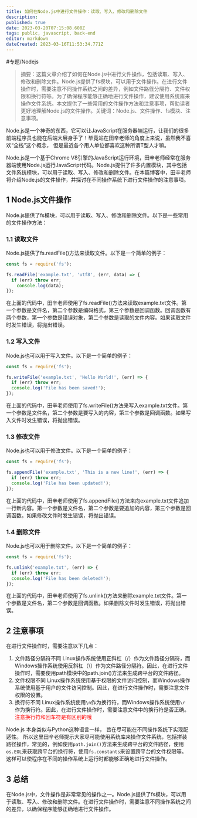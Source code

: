 ```yaml
---
title: 如何在Node.js中进行文件操作：读取、写入、修改和删除文件
description: 
published: true
date: 2023-03-20T07:15:08.608Z
tags: public, javascript, back-end
editor: markdown
dateCreated: 2023-03-16T11:53:34.771Z
---
```



#专题/Nodejs

> 摘要：这篇文章介绍了如何在Node.js中进行文件操作，包括读取、写入、修改和删除文件。Node.js提供了fs模块，可以用于文件操作。在进行文件操作时，需要注意不同操作系统之间的差异，例如文件路径分隔符、文件权限和换行符等。为了确保程序能够正确地进行文件操作，建议使用系统库来操作文件系统。本文提供了一些常用的文件操作方法和注意事项，帮助读者更好地理解Node.js的文件操作。关键词：Node.js、文件操作、fs模块、注意事项。


Node.js是一个神奇的东西，它可以让JavaScript在服务器端运行，让我们的很多前端程序员也能在后端大展身手了！毕竟站在田辛老师的角度上来说，虽然我不喜欢“全栈”这个概念， 但是最近各个用人单位都喜欢这种所谓T型人才嘛。 

Node.js是一个基于Chrome V8引擎的JavaScript运行环境，田辛老师经常在服务器端使用Node.js运行JavaScript代码。Node.js提供了许多内置模块，其中包括文件系统模块，可以用于读取、写入、修改和删除文件。在本篇博客中，田辛老师将介绍Node.js的文件操作，并探讨在不同操作系统下进行文件操作的注意事项。
    
## 1 Node.js文件操作
    
Node.js提供了fs模块，可以用于读取、写入、修改和删除文件。以下是一些常用的文件操作方法：
    
### 1.1 读取文件
    
Node.js提供了fs.readFile()方法来读取文件。以下是一个简单的例子：
    
```javascript
const fs = require('fs');

fs.readFile('example.txt', 'utf8', (err, data) => {
  if (err) throw err;
    console.log(data);
});
```
    
在上面的代码中，田辛老师使用了fs.readFile()方法来读取example.txt文件。第一个参数是文件名，第二个参数是编码格式，第三个参数是回调函数。回调函数有两个参数，第一个参数是错误对象，第二个参数是读取的文件内容。如果读取文件时发生错误，将抛出错误。
    
### 1.2 写入文件
    
Node.js也可以用于写入文件。以下是一个简单的例子：
    
```javascript
const fs = require('fs');

fs.writeFile('example.txt', 'Hello World!', (err) => {
  if (err) throw err;
  console.log('File has been saved!');
});
```
    
在上面的代码中，田辛老师使用了fs.writeFile()方法来写入example.txt文件。第一个参数是文件名，第二个参数是要写入的内容，第三个参数是回调函数。如果写入文件时发生错误，将抛出错误。
    
### 1.3 修改文件
    
Node.js也可以用于修改文件。以下是一个简单的例子：
    
```javascript
const fs = require('fs');

fs.appendFile('example.txt', 'This is a new line!', (err) => {
  if (err) throw err;
  console.log('File has been updated!');
});
```
    
在上面的代码中，田辛老师使用了fs.appendFile()方法来向example.txt文件追加一行新内容。第一个参数是文件名，第二个参数是要追加的内容，第三个参数是回调函数。如果修改文件时发生错误，将抛出错误。
    
### 1.4 删除文件
    
Node.js也可以用于删除文件。以下是一个简单的例子：
    
```javascript
const fs = require('fs');

fs.unlink('example.txt', (err) => {
  if (err) throw err;
  console.log('File has been deleted!');
});
```
    
在上面的代码中，田辛老师使用了fs.unlink()方法来删除example.txt文件。第一个参数是文件名，第二个参数是回调函数。如果删除文件时发生错误，将抛出错误。
    
## 2 注意事项
    
在进行文件操作时，需要注意以下几点：
    
1.  文件路径分隔符不同
    Linux操作系统使用正斜杠（/）作为文件路径分隔符，而Windows操作系统使用反斜杠（\）作为文件路径分隔符。因此，在进行文件操作时，需要使用path模块中的path.join()方法来生成跨平台的文件路径。
2.  文件权限不同
    Linux操作系统使用基于权限的文件访问控制，而Windows操作系统使用基于用户的文件访问控制。因此，在进行文件操作时，需要注意文件权限的设置。
3.  换行符不同
    Linux操作系统使用`\n`作为换行符，而Windows操作系统使用`\r` 作为换行符。因此，在进行文件操作时，需要注意文件中的换行符是否正确。<font color=red>注意换行符和回车符是有区别的哦</font>

Node.js 本身类似与Python这种语言一样， 旨在尽可能在不同操作系统下实现配适性。 所以这里田辛老师提示大家尽可能使用系统库来操作文件系统，包括拼装路径操作，常见的，例如使用`path.join()`方法来生成跨平台的文件路径，使用`os.EOL`来获取跨平台的换行符，使用`fs.constants`来设置跨平台的文件权限等。这样可以使程序在不同的操作系统上运行时都能够正确地进行文件操作。

## 3 总结

在Node.js中，文件操作是非常常见的操作之一。Node.js提供了fs模块，可以用于读取、写入、修改和删除文件。在进行文件操作时，需要注意不同操作系统之间的差异，以确保程序能够正确地进行文件操作。
